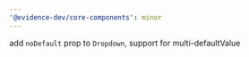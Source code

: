 ```yaml
---
'@evidence-dev/core-components': minor
---
```


add `noDefault` prop to `Dropdown`, support for multi-defaultValue
